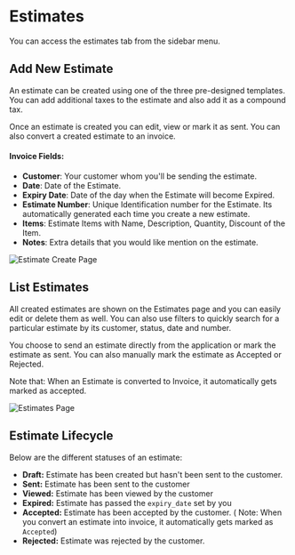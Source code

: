 # Estimates

You can access the estimates tab from the sidebar menu.

## Add New Estimate

An estimate can be created using one of the three pre-designed templates. You can add additional taxes to the estimate and also add it as a compound tax.

Once an estimate is created you can edit, view or mark it as sent. You can also convert a created estimate to an invoice.

#### Invoice Fields:

- **Customer**: Your customer whom you'll be sending the estimate.
- **Date**: Date of the Estimate.
- **Expiry Date**: Date of the day when the Estimate will become Expired.
- **Estimate Number**: Unique Identification number for the Estimate. Its automatically generated each time you create a new estimate.
- **Items**: Estimate Items with Name, Description, Quantity, Discount of the Item.
- **Notes**: Extra details that you would like mention on the estimate.

![Estimate Create Page](/images/new-estimate.png)

## List Estimates

All created estimates are shown on the Estimates page and you can easily edit or delete them as well. You can also use filters to quickly search for a particular estimate by its customer, status, date and number.

You choose to send an estimate directly from the application or mark the estimate as sent. You can also manually mark the estimate as Accepted or Rejected.

Note that: When an Estimate is converted to Invoice, it automatically gets marked as accepted.

![Estimates Page](/images/estimates.png)

## Estimate Lifecycle

Below are the different statuses of an estimate:

- **Draft:** Estimate has been created but hasn't been sent to the customer.
- **Sent:** Estimate has been sent to the customer
- **Viewed:** Estimate has been viewed by the customer
- **Expired:** Estimate has passed the `expiry_date` set by you
- **Accepted:** Estimate has been accepted by the customer. ( Note: When you convert an estimate into invoice, it automatically gets marked as `Accepted`)
- **Rejected:** Estimate was rejected by the customer.

